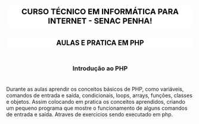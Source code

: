 <h1 style="text-align:center; background: #fff; color: #000; font-size:1.48em; border-radius: 5px; padding: 5px; text-transform: uppercase;"> Curso Técnico em Informática para Internet - Senac Penha!</h1> 


<h2 style="text-align: center; font-size:1.3em; text-transform: uppercase; background: #fff; color: #000; border-radius: 5px; padding: 5px;"> Aulas e pratica em PHP</h2>

<h3 style="text-align: center; padding:20px"> Introdução ao PHP</h3>

<p>
 Durante as aulas aprendir os conceitos básicos de PHP, como variáveis, comandos de entrada e saída, condicionais, loops, arrays, funções, classes e objetos. Assim colocando em pratica os conceitos aprendidos, criando um pequeno programa que mostre o funcionamento de alguns comandos de entrada e saída. Atraves de exercicios sendo executado em php.
</p>